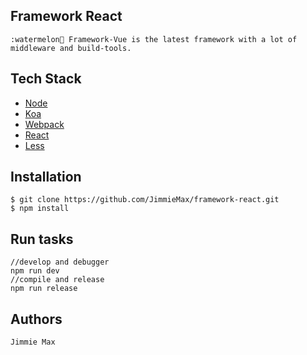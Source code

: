 ## Framework React
    :watermelon🍉 Framework-Vue is the latest framework with a lot of middleware and build-tools.

## Tech Stack
 - [Node](https://nodejs.org)
 - [Koa](https://github.com/koajs/koa)
 - [Webpack](https://webpack.js.org)
 - [React](https://reactjs.org/)
 - [Less](http://lesscss.org/)

## Installation

```
$ git clone https://github.com/JimmieMax/framework-react.git
$ npm install
```

## Run tasks
```
//develop and debugger
npm run dev
//compile and release
npm run release
```

## Authors
    Jimmie Max